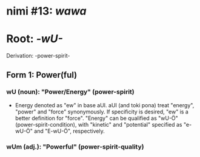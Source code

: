 # nimi #13: *wawa*
# Root: *-wU-*
Derivation: -power-spirit-

## Form 1: Power(ful)
### wU (noun): "Power/Energy" (power-spirit)
* Energy denoted as "ew" in base aUI. aUI (and toki pona) treat "energy", "power" and "force" synonymously. If specificity is desired, "ew" is a better definition for "force". "Energy" can be qualified as "wU-Ö" (power-spirit-condition), with "kinetic" and "potential" specified as "e-wU-Ö" and "E-wU-Ö", respectively.
### wUm (adj.): "Powerful" (power-spirit-quality)


